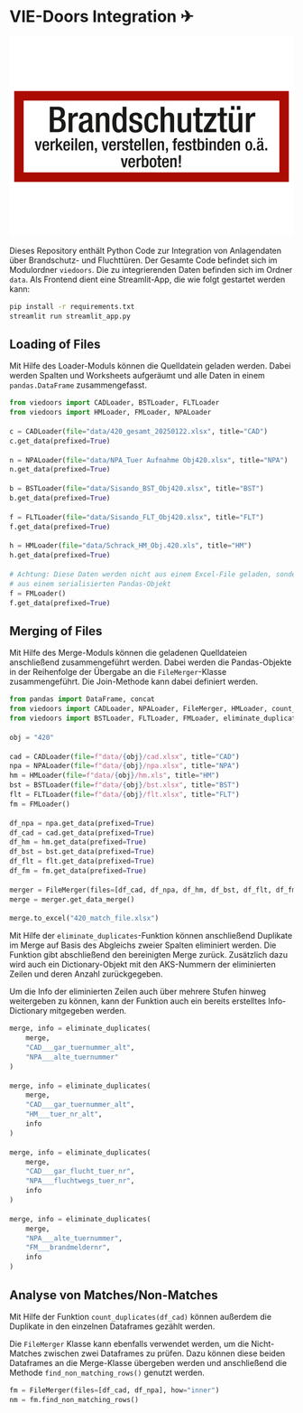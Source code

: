 # VIE-Doors Integration ✈

![Beschriftung Brandschutztüre](docs/bst.jpg)

Dieses Repository enthält Python Code zur Integration von Anlagendaten über Brandschutz- und Fluchttüren. Der Gesamte Code befindet sich im Modulordner `viedoors`. Die zu integrierenden Daten befinden sich im Ordner `data`. Als Frontend dient eine Streamlit-App, die wie folgt gestartet werden kann:

```sh
pip install -r requirements.txt
streamlit run streamlit_app.py
```

## Loading of Files

Mit Hilfe des Loader-Moduls können die Quelldatein geladen werden. Dabei werden Spalten und Worksheets aufgeräumt und alle Daten in einem `pandas.DataFrame` zusammengefasst.

```python
from viedoors import CADLoader, BSTLoader, FLTLoader
from viedoors import HMLoader, FMLoader, NPALoader

c = CADLoader(file="data/420_gesamt_20250122.xlsx", title="CAD")
c.get_data(prefixed=True)

n = NPALoader(file="data/NPA_Tuer Aufnahme Obj420.xlsx", title="NPA")
n.get_data(prefixed=True)

b = BSTLoader(file="data/Sisando_BST_Obj420.xlsx", title="BST")
b.get_data(prefixed=True)

f = FLTLoader(file="data/Sisando_FLT_Obj420.xlsx", title="FLT")
f.get_data(prefixed=True)

h = HMLoader(file="data/Schrack_HM_Obj.420.xls", title="HM")
h.get_data(prefixed=True)

# Achtung: Diese Daten werden nicht aus einem Excel-File geladen, sondern
# aus einem serialisierten Pandas-Objekt
f = FMLoader()
f.get_data(prefixed=True)
```

## Merging of Files

Mit Hilfe des Merge-Moduls können die geladenen Quelldateien anschließend zusammengeführt werden. Dabei werden die Pandas-Objekte in der Reihenfolge der Übergabe an die `FileMerger`-Klasse zusammengeführt. Die Join-Methode kann dabei definiert werden.


```python
from pandas import DataFrame, concat
from viedoors import CADLoader, NPALoader, FileMerger, HMLoader, count_duplicates
from viedoors import BSTLoader, FLTLoader, FMLoader, eliminate_duplicates

obj = "420"

cad = CADLoader(file=f"data/{obj}/cad.xlsx", title="CAD")
npa = NPALoader(file=f"data/{obj}/npa.xlsx", title="NPA")
hm = HMLoader(file=f"data/{obj}/hm.xls", title="HM")
bst = BSTLoader(file=f"data/{obj}/bst.xlsx", title="BST")
flt = FLTLoader(file=f"data/{obj}/flt.xlsx", title="FLT")
fm = FMLoader()

df_npa = npa.get_data(prefixed=True)
df_cad = cad.get_data(prefixed=True)
df_hm = hm.get_data(prefixed=True)
df_bst = bst.get_data(prefixed=True)
df_flt = flt.get_data(prefixed=True)
df_fm = fm.get_data(prefixed=True)

merger = FileMerger(files=[df_cad, df_npa, df_hm, df_bst, df_flt, df_fm], how="left")
merge = merger.get_data_merge()

merge.to_excel("420_match_file.xlsx")
```

Mit Hilfe der `eliminate_duplicates`-Funktion können anschließend Duplikate im Merge auf Basis des Abgleichs zweier Spalten eliminiert werden. Die Funktion gibt abschließend den bereinigten Merge zurück. Zusätzlich dazu wird auch ein Dictionary-Objekt mit den AKS-Nummern der eliminierten Zeilen und deren Anzahl zurückgegeben.

Um die Info der eliminierten Zeilen auch über mehrere Stufen hinweg weitergeben zu können, kann der Funktion auch ein bereits erstelltes Info-Dictionary mitgegeben werden.

```python
merge, info = eliminate_duplicates(
    merge,
    "CAD___gar_tuernummer_alt",
    "NPA___alte_tuernummer"
)

merge, info = eliminate_duplicates(
    merge,
    "CAD___gar_tuernummer_alt",
    "HM___tuer_nr_alt",
    info
)

merge, info = eliminate_duplicates(
    merge,
    "CAD___gar_flucht_tuer_nr",
    "NPA___fluchtwegs_tuer_nr",
    info
)

merge, info = eliminate_duplicates(
    merge,
    "NPA___alte_tuernummer",
    "FM___brandmeldernr",
    info
)
```

## Analyse von Matches/Non-Matches

Mit Hilfe der Funktion `count_duplicates(df_cad)` können außerdem die Duplikate in den einzelnen Dataframes gezählt werden.

Die ``FileMerger`` Klasse kann ebenfalls verwendet werden, um die Nicht-Matches zwischen zwei Dataframes zu prüfen. Dazu können diese beiden Dataframes an die Merge-Klasse übergeben werden und anschließend die Methode `find_non_matching_rows()` genutzt werden.

```python
fm = FileMerger(files=[df_cad, df_npa], how="inner")
nm = fm.find_non_matching_rows()
```
